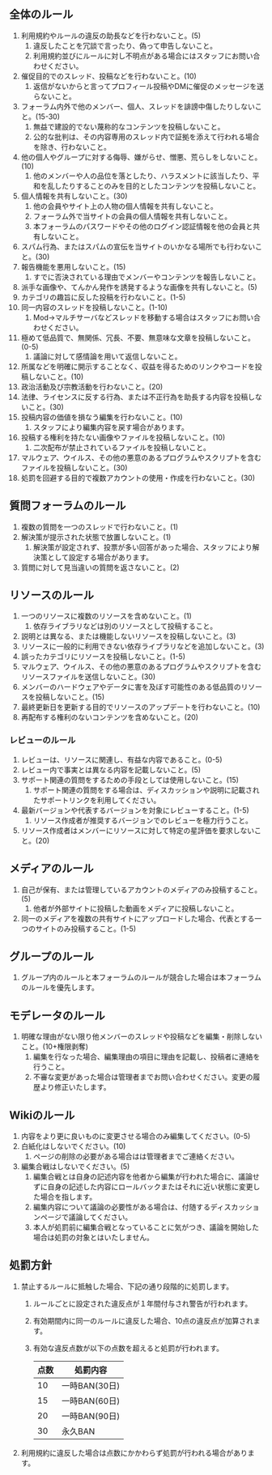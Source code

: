 ## 全体のルール
1. 利用規約やルールの違反の助長などを行わないこと。(5)
   1. 違反したことを冗談で言ったり、偽って申告しないこと。
   1. 利用規約並びにルールに対し不明点がある場合にはスタッフにお問い合わせください。
1. 催促目的でのスレッド、投稿などを行わないこと。(10)
   1. 返信がないからと言ってプロフィール投稿やDMに催促のメッセージを送らないこと。
1. フォーラム内外で他のメンバー、個人、スレッドを誹謗中傷したりしないこと。(15-30)
   1. 無益で建設的でない蔑称的なコンテンツを投稿しないこと。
   1. 公的な批判は、その内容専用のスレッド内で証拠を添えて行われる場合を除き、行わないこと。
1. 他の個人やグループに対する侮辱、嫌がらせ、憎悪、荒らしをしないこと。(10)
   1. 他のメンバーや人の品位を落としたり、ハラスメントに該当したり、平和を乱したりすることのみを目的としたコンテンツを投稿しないこと。
1. 個人情報を共有しないこと。(30)
   1. 他の会員やサイト上の人物の個人情報を共有しないこと。
   1. フォーラム外で当サイトの会員の個人情報を共有しないこと。
   1. 本フォーラムのパスワードやその他のログイン認証情報を他の会員と共有しないこと。
1. スパム行為、またはスパムの宣伝を当サイトのいかなる場所でも行わないこと。(30)
1. 報告機能を悪用しないこと。(15)
   1. すでに否決されている理由でメンバーやコンテンツを報告しないこと。
1. 派手な画像や、てんかん発作を誘発するような画像を共有しないこと。(5)
1. カテゴリの趣旨に反した投稿を行わないこと。(1-5)
1. 同一内容のスレッドを投稿しないこと。(1-10)
   1. Mod→マルチサーバなどスレッドを移動する場合はスタッフにお問い合わせください。
1. 極めて低品質で、無関係、冗長、不要、無意味な文章を投稿しないこと。(0-5)
   1. 議論に対して感情論を用いて返信しないこと。
1. 所属などを明確に開示することなく、収益を得るためのリンクやコードを投稿しないこと。(10)
1. 政治活動及び宗教活動を行わないこと。(20)
1. 法律、ライセンスに反する行為、または不正行為を助長する内容を投稿しないこと。(30)
1. 投稿内容の価値を損なう編集を行わないこと。(10)
   1. スタッフにより編集内容を戻す場合があります。
1. 投稿する権利を持たない画像やファイルを投稿しないこと。(10)
   1. 二次配布が禁止されているファイルを投稿しないこと。
1. マルウェア、ウイルス、その他の悪意のあるプログラムやスクリプトを含むファイルを投稿しないこと。(30)
1. 処罰を回避する目的で複数アカウントの使用・作成を行わないこと。(30)

## 質問フォーラムのルール
1. 複数の質問を一つのスレッドで行わないこと。(1)
1. 解決策が提示された状態で放置しないこと。(1)
   1. 解決策が設定されず、投票が多い回答があった場合、スタッフにより解決策として設定する場合があります。
1. 質問に対して見当違いの質問を返さないこと。(2)

## リソースのルール
1. 一つのリソースに複数のリソースを含めないこと。(1)
   1. 依存ライブラリなどは別のリソースとして投稿すること。
1. 説明とは異なる、または機能しないリソースを投稿しないこと。(3)
1. リソースに一般的に利用できない依存ライブラリなどを追加しないこと。(3)
1. 誤ったカテゴリにリソースを投稿しないこと。(1-5)
1. マルウェア、ウイルス、その他の悪意のあるプログラムやスクリプトを含むリソースファイルを送信しないこと。(30)
1. メンバーのハードウェアやデータに害を及ぼす可能性のある低品質のリソースを投稿しないこと。(15)
1. 最終更新日を更新する目的でリソースのアップデートを行わないこと。(10)
1. 再配布する権利のないコンテンツを含めないこと。(20)

### レビューのルール
1. レビューは、リソースに関連し、有益な内容であること。(0-5)
1. レビュー内で事実とは異なる内容を記載しないこと。(5)
1. サポート関連の質問をするための手段としては使用しないこと。(15)
   1. サポート関連の質問をする場合は、ディスカッションや説明に記載されたサポートリンクを利用してください。
1. 最新バージョンや代表するバージョンを対象にレビューすること。(1-5)
   1. リソース作成者が推奨するバージョンでのレビューを極力行うこと。
1. リソース作成者はメンバーにリソースに対して特定の星評価を要求しないこと。(20)

## メディアのルール
1. 自己が保有、または管理しているアカウントのメディアのみ投稿すること。(5)
   1. 他者が外部サイトに投稿した動画をメディアに投稿しないこと。
1. 同一のメディアを複数の共有サイトにアップロードした場合、代表とする一つのサイトのみ投稿すること。(1-5)

## グループのルール
1. グループ内のルールと本フォーラムのルールが競合した場合は本フォーラムのルールを優先します。

## モデレータのルール
1. 明確な理由がない限り他メンバーのスレッドや投稿などを編集・削除しないこと。(10+権限剥奪)
   1. 編集を行なった場合、編集理由の項目に理由を記載し、投稿者に連絡を行うこと。
   1. 不審な変更があった場合は管理者までお問い合わせください。変更の履歴より修正いたします。

## Wikiのルール
1. 内容をより更に良いものに変更させる場合のみ編集してください。(0-5)
1. 白紙化はしないでください。(10)
   1. ページの削除の必要がある場合はは管理者までご連絡ください。
1. 編集合戦はしないでください。(5)
   1. 編集合戦とは自身の記述内容を他者から編集が行われた場合に、議論せずに自身の記述した内容にロールバックまたはそれに近い状態に変更した場合を指します。
   1. 編集内容について議論の必要性がある場合は、付随するディスカッションページで議論してください。
   1. 本人が処罰前に編集合戦となっていることに気がつき、議論を開始した場合は処罰の対象とはいたしません。

## 処罰方針
1. 禁止するルールに抵触した場合、下記の通り段階的に処罰します。
   1. ルールごとに設定された違反点が１年間付与され警告が行われます。
   1. 有効期間内に同一のルールに違反した場合、10点の違反点が加算されます。
   1. 有効な違反点数が以下の点数を超えると処罰が行われます。

      | 点数 | 処罰内容      |
      |------|---------------|
      | 10   | 一時BAN(30日) |
      | 15   | 一時BAN(60日) |
      | 20   | 一時BAN(90日) |
      | 30   | 永久BAN       |
1. 利用規約に違反した場合は点数にかかわらず処罰が行われる場合があります。


